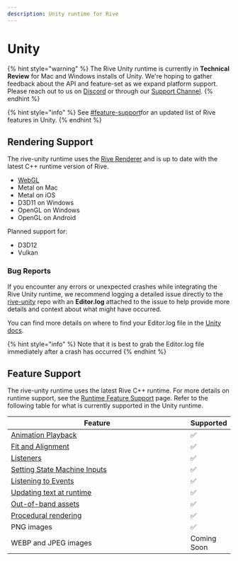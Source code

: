 ```yaml
---
description: Unity runtime for Rive
---
```


# Unity

{% hint style="warning" %}
The Rive Unity runtime is currently in **Technical Review** for Mac and Windows installs of Unity. We're hoping to gather feedback about the API and feature-set as we expand platform support. Please reach out to us on [Discord](https://discord.com/invite/FGjmaTr) or through our [Support Channel](https://rive.atlassian.net/servicedesk/customer/portals).
{% endhint %}

{% hint style="info" %}
See [#feature-support](./#feature-support "mention")for an updated list of Rive features in Unity.
{% endhint %}

## Rendering Support

The rive-unity runtime uses the [Rive Renderer](https://rive.app/renderer) and is up to date with the latest C++ runtime version of Rive.

* [WebGL](https://github.com/rive-app/rive-unity/blob/main/WEBGL.md)
* Metal on Mac
* Metal on iOS
* D3D11 on Windows
* OpenGL on Windows
* OpenGL on Android

Planned support for:

* D3D12
* Vulkan

### Bug Reports

If you encounter any errors or unexpected crashes while integrating the Rive Unity runtime, we recommend logging a detailed issue directly to the [rive-unity](https://github.com/rive-app/rive-unity/issues) repo with an **Editor.log** attached to the issue to help provide more details and context about what might have occurred.

You can find more details on where to find your Editor.log file in the [Unity docs](https://docs.unity3d.com/Manual/LogFiles.html).

{% hint style="info" %}
Note that it is best to grab the Editor.log file immediately after a crash has occurred
{% endhint %}

## Feature Support

The rive-unity runtime uses the latest Rive C++ runtime. For more details on runtime support, see the [Runtime Feature Support](https://www.notion.so/o/-LLf9WNWru58qo4lWjp9/s/-M3EXlibk6bj2FzPQW-9/\~/changes/387/runtimes/feature-support) page. Refer to the following table for what is currently supported in the Unity runtime.

<table><thead><tr><th width="541">Feature</th><th>Supported</th></tr></thead><tbody><tr><td><a href="../../runtimes/playback.md">Animation Playback</a></td><td>✅</td></tr><tr><td><a href="../../runtimes/layout.md">Fit and Alignment</a></td><td>✅</td></tr><tr><td><a href="listeners.md">Listeners</a></td><td>✅</td></tr><tr><td><a href="state-machines.md">Setting State Machine Inputs</a></td><td>✅</td></tr><tr><td><a href="rive-events.md">Listening to Events</a></td><td>✅</td></tr><tr><td><a href="text.md">Updating text at runtime</a></td><td>✅</td></tr><tr><td><a href="loading-assets.md">Out-of-band assets</a></td><td>✅</td></tr><tr><td><a href="procedural-rendering.md">Procedural rendering</a></td><td>✅</td></tr><tr><td>PNG images</td><td>✅</td></tr><tr><td>WEBP and JPEG images</td><td>Coming Soon</td></tr></tbody></table>
